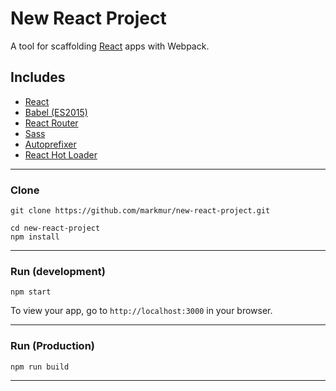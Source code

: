 # New React Project

A tool for scaffolding [React](https://facebook.github.io/react/) apps with Webpack.

## Includes

* [React](https://facebook.github.io/react/)
* [Babel (ES2015)](https://babeljs.io)
* [React Router](https://github.com/reactjs/react-router)
* [Sass](https://github.com/jtangelder/sass-loader)
* [Autoprefixer](https://github.com/passy/autoprefixer-loader)
* [React Hot Loader](https://github.com/gaearon/react-hot-loader)

___

### Clone

```shell
git clone https://github.com/markmur/new-react-project.git

cd new-react-project
npm install
```

___

### Run (development)

`npm start`

To view your app, go to `http://localhost:3000` in your browser.
___

### Run (Production)

`npm run build`

___
